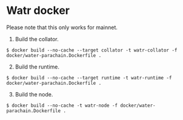 # Watr docker

Please note that this only works for mainnet.

1) Build the collator.

```shell
$ docker build --no-cache --target collator -t watr-collator -f docker/water-parachain.Dockerfile .
```

2) Build the runtime.

```shell
$ docker build --no-cache --target runtime -t watr-runtime -f docker/water-parachain.Dockerfile .
```

3) Build the node.

```shell
$ docker build --no-cache -t watr-node -f docker/water-parachain.Dockerfile .
```
